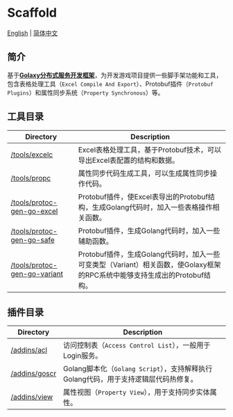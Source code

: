 # Scaffold
[English](./README.md) | [简体中文](./README.zh_CN.md)

## 简介
基于[**Golaxy分布式服务开发框架**](https://github.com/pangdogs/framework)，为开发游戏项目提供一些脚手架功能和工具，包含表格处理工具（`Excel Compile And Export`）、Protobuf插件（`Protobuf Plugins`）和属性同步系统（`Property Synchronous`）等。

## 工具目录
| Directory | Description                                                                     |
| --------- |---------------------------------------------------------------------------------|
| [/tools/excelc](https://github.com/pangdogs/scaffold/tree/main/tools/excelc) | Excel表格处理工具，基于Protobuf技术，可以导出Excel表配置的结构和数据。                                    |
| [/tools/propc](https://github.com/pangdogs/scaffold/tree/main/tools/propc) | 属性同步代码生成工具，可以生成属性同步操作代码。                                                        |
| [/tools/protoc-gen-go-excel](https://github.com/pangdogs/scaffold/tree/main/tools/protoc-gen-go-excel) | Protobuf插件，使Excel表导出的Protobuf结构，生成Golang代码时，加入一些表格操作相关函数。                       |
| [/tools/protoc-gen-go-safe](https://github.com/pangdogs/scaffold/tree/main/tools/protoc-gen-go-safe) | Protobuf插件，生成Golang代码时，加入一些辅助函数。                                                |
| [/tools/protoc-gen-go-variant](https://github.com/pangdogs/scaffold/tree/main/tools/protoc-gen-go-variant) | Protobuf插件，生成Golang代码时，加入一些可变类型（Variant）相关函数，使Golaxy框架的RPC系统中能够支持生成出的Protobuf结构。 |

## 插件目录
| Directory                                                                    | Description                                              |
|------------------------------------------------------------------------------|----------------------------------------------------------|
| [/addins/acl](https://github.com/pangdogs/scaffold/tree/main/addins/acl)     | 访问控制表（`Access Control List`），一般用于Login服务。              |
| [/addins/goscr](https://github.com/pangdogs/scaffold/tree/main/addins/goscr) | Golang脚本化（`Golang Script`），支持解释执行Golang代码，用于支持逻辑层代码热修复。 |
| [/addins/view](https://github.com/pangdogs/scaffold/tree/main/addins/view)   | 属性视图（`Property View`），用于支持同步实体属性。                      |
